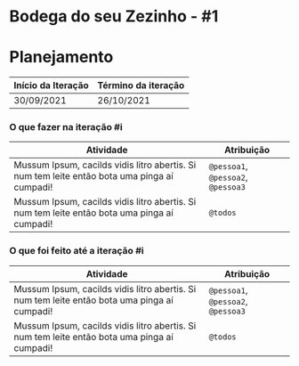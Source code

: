 # Bodega do seu Zezinho - #1

# Planejamento

| Início da Iteração | Término da iteração |
| ------------------ | ------------------- |
| 30/09/2021         | 26/10/2021          |


### O que fazer na iteração #i

| Atividade                                                    | Atribuição                         |
| ------------------------------------------------------------ | ---------------------------------- |
| Mussum Ipsum, cacilds vidis litro abertis. Si num tem leite então bota uma pinga aí cumpadi! | `@pessoa1`, `@pessoa2`, `@pessoa3` |
| Mussum Ipsum, cacilds vidis litro abertis. Si num tem leite então bota uma pinga aí cumpadi! | `@todos`                           |

### O que foi feito até a iteração #i

| Atividade                                                    | Atribuição                         |
| ------------------------------------------------------------ | ---------------------------------- |
| Mussum Ipsum, cacilds vidis litro abertis. Si num tem leite então bota uma pinga aí cumpadi! | `@pessoa1`, `@pessoa2`, `@pessoa3` |
| Mussum Ipsum, cacilds vidis litro abertis. Si num tem leite então bota uma pinga aí cumpadi! | `@todos`                           |
